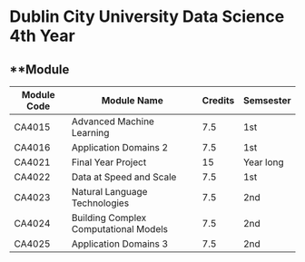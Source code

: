 # Dublin City University Data Science 4th Year 

## **Module

| Module Code | Module Name | Credits|Semsester|
| --- | ----------- |----------- |----------- |
| CA4015 | Advanced Machine Learning | 	7.5	 | 1st |
| CA4016 | Application Domains 2 | 7.5 |  1st |
| CA4021 | Final Year Project | 15 |  Year long |
| CA4022 | Data at Speed and Scale | 7.5 |  1st |
| CA4023 | Natural Language Technologies | 7.5 |  2nd |
| CA4024 | Building Complex Computational Models | 7.5 |  2nd |
| CA4025 | Application Domains 3 | 7.5 |  2nd |
